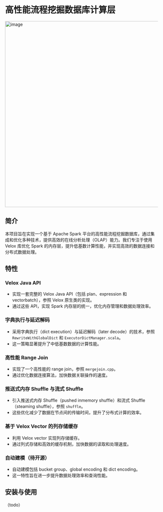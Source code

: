 
# 高性能流程挖掘数据库计算层

<img width="612" alt="image" src="https://github.com/user-attachments/assets/1fd2ecb7-f7b7-44fe-b330-956f9640f9dc">

## 简介
本项目旨在实现一个基于 Apache Spark 平台的高性能流程挖掘数据库，通过集成和优化多种技术，提供高效的在线分析处理（OLAP）能力。我们专注于使用 Velox 库优化 Spark 的内存层，提升低基数计算性能，并实现高效的数据连接和分布式数据处理。

## 特性

### Velox Java API
- 实现一套完整的 Velox Java API（包括 plan、expression 和 vectorbatch），参照 Velox 原生类的实现。
- 通过这些 API，实现 Spark 内存层的统一，优化内存管理和数据处理效率。

### 字典执行与延迟解码
- 采用字典执行（dict execution）与延迟解码（later decode）的技术，参照 `RewriteWithGlobalDict` 和 `ExecutorDictManager.scala`。
- 这一策略显著提升了中低基数数据的计算性能。

### 高性能 Range Join
- 实现了一个高性能的 range join，参照 `mergejoin.cpp`。
- 通过优化数据连接算法，加快数据关联操作的速度。

### 推送式内存 Shuffle 与流式 Shuffle
- 引入推送式内存 Shuffle（pushed inmemory shuffle）和流式 Shuffle（steaming shuffle），参照 `shuffle`。
- 这些优化减少了数据在节点间的传输时间，提升了分布式计算的效率。

### 基于 Velox Vector 的列存储缓存
- 利用 Velox vector 实现列存储缓存。
- 通过列式存储和高效的缓存机制，加快数据的读取和处理速度。

### 自动建模（待开源）
- 自动建模包括 bucket group、global encoding 和 dict encoding。
- 这一特性旨在进一步提升数据处理效率和查询性能。

## 安装与使用
（todo）
